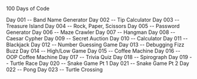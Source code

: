 100 Days of Code

Day 001 -- Band Name Generator
Day 002 -- Tip Calculator
Day 003 -- Treasure Island
Day 004 -- Rock, Paper, Scissors
Day 005 -- Password Generator
Day 006 -- Maze Crawler
Day 007 -- Hangman
Day 008 -- Caesar Cypher
Day 009 -- Secret Auction
Day 010 -- Calculator
Day 011 -- Blackjack
Day 012 -- Number Guessing Game
Day 013 -- Debugging Fizz Buzz
Day 014 -- High/Low Game
Day 015 -- Coffee Machine
Day 016 -- OOP Coffee Machine
Day 017 -- Trivia Quiz
Day 018 -- Spirograph
Day 019 -- Turtle Race
Day 020 -- Snake Game Pt 1
Day 021 -- Snake Game Pt 2
Day 022 -- Pong
Day 023 -- Turtle Crossing